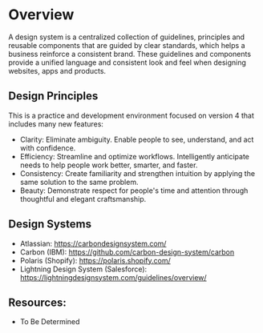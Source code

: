 # Overview
A design system is a centralized collection of guidelines, principles and reusable components that are guided by clear standards, which helps a business reinforce a consistent brand. These guidelines and components provide a unified language and consistent look and feel when designing websites, apps and products.

## Design Principles
This is a practice and development environment focused on version 4 that includes many new features:

* Clarity: Eliminate ambiguity. Enable people to see, understand, and act with confidence.
* Efficiency: Streamline and optimize workflows. Intelligently anticipate needs to help people work better, smarter, and faster.
* Consistency: Create familiarity and strengthen intuition by applying the same solution to the same problem.
* Beauty: Demonstrate respect for people's time and attention through thoughtful and elegant craftsmanship.

## Design Systems
* Atlassian: https://carbondesignsystem.com/
* Carbon (IBM): https://github.com/carbon-design-system/carbon
* Polaris (Shopify): https://polaris.shopify.com/
* Lightning Design System (Salesforce): https://lightningdesignsystem.com/guidelines/overview/

## Resources:
* To Be Determined
